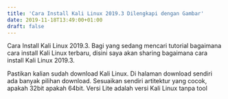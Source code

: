 ```yaml
---
title: 'Cara Install Kali Linux 2019.3 Dilengkapi dengan Gambar'
date: 2019-11-18T13:49:00+01:00
draft: false
---
```


Cara Install Kali Linux 2019.3. Bagi yang sedang mencari tutorial bagaimana cara install Kali Linux terbaru, disini saya akan sharing bagaimana cara install Kali Linux 2019.3.  
  
  
  
  
Pastikan kalian sudah download Kali Linux. Di halaman download sendiri ada banyak pilihan download. Sesuaikan sendiri artitektur yang cocok, apakah 32bit apakah 64bit. Versi Lite adalah versi Kali Linux tanpa tool
